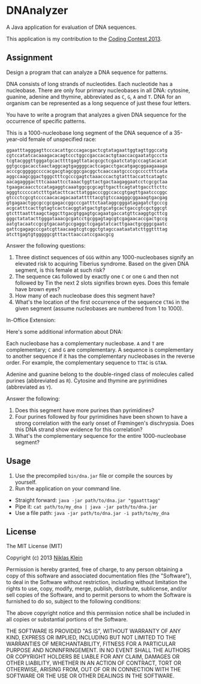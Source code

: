DNAnalyzer
==========

A Java application for evaluation of DNA sequences.

This application is my contribution to the [Coding Contest 2013].

Assignment
----------

Design a program that can analyze a DNA sequence for patterns.
 
DNA consists of long strands of nucleotides. Each nucleotide has a nucleobase. There are only four primary nucleobases in all DNA: cytosine, guanine, adenine and thymine, abbreviated as ```C```, ```G```, ```A``` and ```T```. DNA for an organism can be represented as a long sequence of just these four letters.
 
You have to write a program that analyzes a given DNA sequence for the occurrence of specific patterns.
 
This is a 1000-nucleobase long segment of the DNA sequence of a 35-year-old female of unspecified race:
 
    ggaatttagggagttcccacattgcccagacgactcgtatagaattggtagttggccatg
    cgtccatatcacaaagacacagtccctggccgaccacactgtaaccacgaatatgcccta
    tcgtacgggttgggatgcacttttgagttatacgcgctcgaatctatgcccagtacacat
    ggtgccgacacctaactaggcagtgaggggcactcagacctgacatgagcggaagaaaga
    acccgcgggggccccacgacgtagcggcgacggctcaaccaatgccccgcccctttcata
    aggccaagcggactgggctttcgcccgagtctaaacccactgtatttaccattcatagtc
    aacagagggactttcaaaattcctaaactggttactgactaagaggaatcctcgcgctaa
    tgaagacaacctccatagaggtcaaatggcgcgcagttgacttcagtattgaccttcttc
    agggtcccccatctttgatacttcacttatggacccggccaccgtgagttgaatcccggc
    gtccctcgcgtccccaacacagacaatatttttacgtgtccaagggcggaaagtgacgag
    gtgagaactggcgccgcgagaccggcccgatttctaataggcgggatagagatctgcccg
    acgcatttcacttgtagtcactcacggtatgactgtgcatgcactgaccgtcgctggcgt
    gtctttaatttaagctaggcttgacgtggagtgcagaatgaccatgttcaaggtgcttcg
    gggctatatacttgggataaacgcgatcctgcggagtagcgtcgagaacaccgactgccg
    aatgtacaatccgcgtgacaatgccgaggctcgagatatcacttgaactgcgggcgaatc
    gattcgagagcccgatcgttaacaagtcgtcggctgtagccaataatatcttggttttag
    atcttgagtgtgggggcgtttacttaaccatccgaacgcg
 
Answer the following questions:
 
1. Three distinct sequences of ```GGG``` within any 1000-nucleobases signify an elevated risk to acquiring Tiberius syndrome. Based on the given DNA segment, is this female at such risk?
2. The sequence ```CAG``` followed by exactly one ```C``` or one ```G``` and then not followed by Tin the next 2 slots signifies brown eyes. Does this female have brown eyes?
3. How many of each nucleobase does this segment have?
4. What's the location of the first occurrence of the sequence ```CTAG``` in the given segment (assume nucleobases are numbered from 1 to 1000).
 
In-Office Extension:
 
Here's some additional information about DNA:
 
Each nucleobase has a complementary nucleobase. ```A``` and ```T``` are complementary; ```C``` and ```G``` are complementary. A sequence is complementary to another sequence if it has the complementary nucleobases in the reverse order. For example, the complementary sequence to ```TTAC``` is ```GTAA```.
 
Adenine and guanine belong to the double-ringed class of molecules called purines (abbreviated as ```R```). Cytosine and thymine are pyrimidines (abbreviated as ```Y```).
 
Answer the following:
 
1. Does this segment have more purines than pyrimidines?
2. Four purines followed by four pyrimidines have been shown to have a strong correlation with the early onset of Frømingen's dischrypsia. Does this DNA strand show evidence for this correlation?
3. What's the complementary sequence for the entire 1000-nucleobase segment?

Usage
-----

1. Use the precompiled ```bin/dna.jar``` file or compile the sources by yourself.
2. Run the application on your command line.
  - Straight forward: ```java -jar path/to/dna.jar "ggaatttagg"```
  - Pipe it: ```cat path/to/my_dna | java -jar path/to/dna.jar```
  - Use a file path: ```java -jar path/to/dna.jar -i path/to/my_dna```

License
-------

The MIT License (MIT)

Copyright (c) 2013 <a href="mailto:my.taig@gmail.com">Niklas Klein</a>

Permission is hereby granted, free of charge, to any person obtaining a copy
of this software and associated documentation files (the "Software"), to deal
in the Software without restriction, including without limitation the rights
to use, copy, modify, merge, publish, distribute, sublicense, and/or sell
copies of the Software, and to permit persons to whom the Software is
furnished to do so, subject to the following conditions:

The above copyright notice and this permission notice shall be included in
all copies or substantial portions of the Software.

THE SOFTWARE IS PROVIDED "AS IS", WITHOUT WARRANTY OF ANY KIND, EXPRESS OR
IMPLIED, INCLUDING BUT NOT LIMITED TO THE WARRANTIES OF MERCHANTABILITY,
FITNESS FOR A PARTICULAR PURPOSE AND NONINFRINGEMENT. IN NO EVENT SHALL THE
AUTHORS OR COPYRIGHT HOLDERS BE LIABLE FOR ANY CLAIM, DAMAGES OR OTHER
LIABILITY, WHETHER IN AN ACTION OF CONTRACT, TORT OR OTHERWISE, ARISING FROM,
OUT OF OR IN CONNECTION WITH THE SOFTWARE OR THE USE OR OTHER DEALINGS IN
THE SOFTWARE.

  [Coding Contest 2013]: http://www.coding-contest.de/
